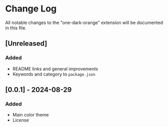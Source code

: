 # Change Log

All notable changes to the "one-dark-orange" extension will be documented in this file.

## [Unreleased]

### Added
* README links and general improvements
* Keywords and category to `package.json`

## [0.0.1] - 2024-08-29

### Added
* Main color theme
* License
